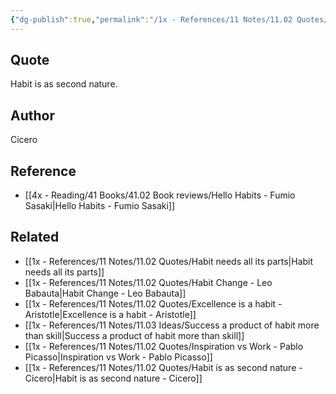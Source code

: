 ```yaml
---
{"dg-publish":true,"permalink":"/1x - References/11 Notes/11.02 Quotes/Habit is as second nature - Cicero/","title":"Habit is as second nature - Cicero","noteIcon":"","created":"2023-01-14T18:47:37.000+03:00","updated":"2024-02-14T20:18:43.754+03:00"}
---
```



## Quote
Habit is as second nature.

## Author
Cicero

## Reference
- [[4x - Reading/41 Books/41.02 Book reviews/Hello Habits - Fumio Sasaki\|Hello Habits - Fumio Sasaki]]

## Related
- [[1x - References/11 Notes/11.02 Quotes/Habit needs all its parts\|Habit needs all its parts]]
- [[1x - References/11 Notes/11.02 Quotes/Habit Change - Leo Babauta\|Habit Change - Leo Babauta]]
- [[1x - References/11 Notes/11.02 Quotes/Excellence is a habit - Aristotle\|Excellence is a habit - Aristotle]]
- [[1x - References/11 Notes/11.03 Ideas/Success a product of habit more than skill\|Success a product of habit more than skill]]
- [[1x - References/11 Notes/11.02 Quotes/Inspiration vs Work - Pablo Picasso\|Inspiration vs Work - Pablo Picasso]]
- [[1x - References/11 Notes/11.02 Quotes/Habit is as second nature - Cicero\|Habit is as second nature - Cicero]]